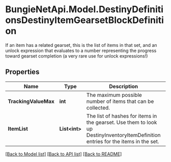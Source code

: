 # BungieNetApi.Model.DestinyDefinitionsDestinyItemGearsetBlockDefinition
If an item has a related gearset, this is the list of items in that set, and an unlock expression that evaluates to a number representing the progress toward gearset completion (a very rare use for unlock expressions!)
## Properties

Name | Type | Description | Notes
------------ | ------------- | ------------- | -------------
**TrackingValueMax** | **int** | The maximum possible number of items that can be collected. | [optional] 
**ItemList** | **List&lt;int&gt;** | The list of hashes for items in the gearset. Use them to look up DestinyInventoryItemDefinition entries for the items in the set. | [optional] 

[[Back to Model list]](../README.md#documentation-for-models) [[Back to API list]](../README.md#documentation-for-api-endpoints) [[Back to README]](../README.md)


